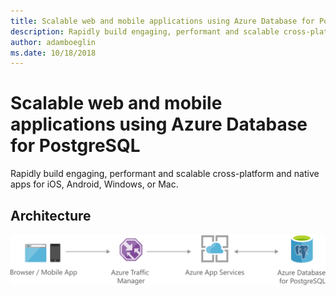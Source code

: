 ```yaml
---
title: Scalable web and mobile applications using Azure Database for PostgreSQL 
description: Rapidly build engaging, performant and scalable cross-platform and native apps for iOS, Android, Windows, or Mac.
author: adamboeglin
ms.date: 10/18/2018
---
```

# Scalable web and mobile applications using Azure Database for PostgreSQL 
Rapidly build engaging, performant and scalable cross-platform and native apps for iOS, Android, Windows, or Mac.

## Architecture
<img src="media/scalable-web-and-mobile-applications-using-azure-database-for-postgresql.svg" alt='architecture diagram' />